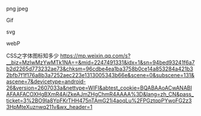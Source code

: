 png jpeg

Gif

svg

webP



CSS之字体图标知多少  https://mp.weixin.qq.com/s?__biz=MzIwMzYwMTk1NA==&mid=2247491331&idx=1&sn=94bed93241f6a7b2d2265d773232ae73&chksm=96cdbe4ea1ba3758b0ce14a853284a421b32bfb7f1f176a8b3a7252aec223e1313005343b66e&scene=0&subscene=131&ascene=7&devicetype=android-26&version=2607033a&nettype=WIFI&abtest_cookie=BQABAAoACwANABIAFAAFACOXHgBXmR4AiZkeAJmZHgChmR4AAAA%3D&lang=zh_CN&pass_ticket=3%2BO9Ia8YpFKrTHH475nTAmG21i4aoqLu%2FPGztqpPYwoFG2z33HpMteXuznwq211v&wx_header=1